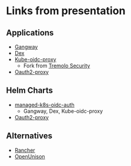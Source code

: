 # Links from presentation

## Applications
* [Gangway](https://github.com/vmware-archive/gangway)
* [Dex](https://github.com/dexidp/dex)
* [Kube-oidc-proxy](https://github.com/jetstack/kube-oidc-proxy)
  * Fork from [Tremolo Security](https://github.com/tremolosecurity/kube-oidc-proxy)
* [Oauth2-proxy](https://github.com/oauth2-proxy/oauth2-proxy)

## Helm Charts
* [managed-k8s-oidc-auth](https://github.com/City-of-Helsinki/helm-charts/tree/main/charts/managed-k8s-oidc-auth)
  * Gangway, Dex, Kube-oidc-proxy
* [Oauth2-proxy](ttps://github.com/City-of-Helsinki/helm-charts/tree/main/charts/oauth2-proxy)

## Alternatives
* [Rancher](https://rancher.com/docs/rancher/v2.6/en/installation/install-rancher-on-k8s/)
* [OpenUnison](https://openunison.github.io/)
